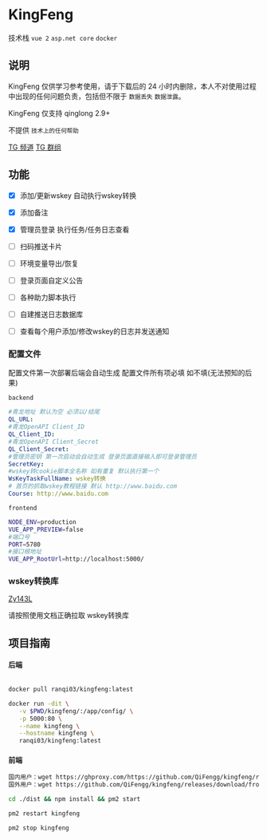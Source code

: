 # KingFeng

技术栈 `vue 2` `asp.net core` `docker` 

## 说明

KingFeng 仅供学习参考使用，请于下载后的 24 小时内删除，本人不对使用过程中出现的任何问题负责，包括但不限于 `数据丢失` `数据泄露`。

KingFeng 仅支持 qinglong 2.9+

不提供 `技术上的任何帮助`

[TG 频道](https://t.me/joinchat/H3etBWYzLKpiMWVl)    [TG 群组](https://t.me/joinchat/XV2AZcvzFIUxNjI9)
## 功能

- [x] 添加/更新wskey 自动执行wskey转换
- [x] 添加备注
- [x] 管理员登录 执行任务/任务日志查看

- [ ] 扫码推送卡片
- [ ] 环境变量导出/恢复
- [ ] 登录页面自定义公告
- [ ] 各种助力脚本执行
- [ ] 自建推送日志数据库
- [ ] 查看每个用户添加/修改wskey的日志并发送通知

### 配置文件

配置文件第一次部署后端会自动生成
配置文件所有项必填 如不填(无法预知的后果)

`backend`
```yaml
#青龙地址 默认为空 必须以/结尾
QL_URL: 
#青龙OpenAPI Client_ID
QL_Client_ID: 
#青龙OpenAPI Client_Secret
QL_Client_Secret: 
#管理员密钥 第一次启动会自动生成 登录页面直接输入即可登录管理员
SecretKey: 
#wskey转cookie脚本全名称 如有重复 默认执行第一个
WsKeyTaskFullName: wskey转换
# 首页的抓取wskey教程链接 默认 http://www.baidu.com
Course: http://www.baidu.com
```
`frontend` 
```bash
NODE_ENV=production
VUE_APP_PREVIEW=false
#端口号
PORT=5780
#接口根地址
VUE_APP_RootUrl=http://localhost:5000/
```
<!-- ### 推送卡片

自定义推送二维码：将 `push.jpg` 文件添加到 `/ql/kingfeng/static/` 目录下刷新网页即可。 -->

### wskey转换库
[Zy143L](https://github.com/Zy143L/wskey)

请按照使用文档正确拉取 wskey转换库

## 项目指南

#### 后端
```bash

docker pull ranqi03/kingfeng:latest

docker run -dit \
   -v $PWD/kingfeng/:/app/config/ \
   -p 5000:80 \
   --name kingfeng \
   --hostname kingfeng \
   ranqi03/kingfeng:latest
```
#### 前端
```bash
国内用户：wget https://ghproxy.com/https://github.com/QiFengg/kingfeng/releases/download/frontend/dist.zip && unzip dist.zip
国外用户：wget https://github.com/QiFengg/kingfeng/releases/download/frontend/dist.zip && unzip dist.zip

cd ./dist && npm install && pm2 start

pm2 restart kingfeng

pm2 stop kingfeng
```
<!-- ## 注意事项 -->

<!-- ## 常见问题 -->
